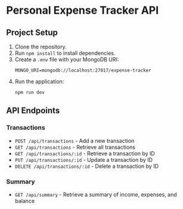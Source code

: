 # Personal Expense Tracker API

## Project Setup
1. Clone the repository.
2. Run `npm install` to install dependencies.
3. Create a `.env` file with your MongoDB URI:
    ```
    MONGO_URI=mongodb://localhost:27017/expense-tracker
    ```
4. Run the application:
    ```
    npm run dev
    ```

## API Endpoints
### Transactions
- `POST /api/transactions` - Add a new transaction
- `GET /api/transactions` - Retrieve all transactions
- `GET /api/transactions/:id` - Retrieve a transaction by ID
- `PUT /api/transactions/:id` - Update a transaction by ID
- `DELETE /api/transactions/:id` - Delete a transaction by ID

### Summary
- `GET /api/summary` - Retrieve a summary of income, expenses, and balance


